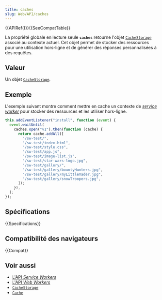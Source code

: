 ```yaml
---
title: caches
slug: Web/API/caches
---
```


{{APIRef()}}{{SeeCompatTable}}

La propriété globale en lecture seule **`caches`** retourne l'objet [`CacheStorage`](/fr/docs/Web/API/CacheStorage) associé au contexte actuel. Cet objet permet de stocker des ressources pour une utilisation hors-ligne et de générer des réponses personnalisées à des requêtes.

## Valeur

Un objet [`CacheStorage`](/fr/docs/Web/API/CacheStorage).

## Exemple

L'exemple suivant montre comment mettre en cache un contexte de [<i lang="en">service worker</i>](/fr/docs/Web/API/Service_Worker_API) pour stocker des ressources et les utiliser hors-ligne.

```js
this.addEventListener("install", function (event) {
  event.waitUntil(
    caches.open("v1").then(function (cache) {
      return cache.addAll([
        "/sw-test/",
        "/sw-test/index.html",
        "/sw-test/style.css",
        "/sw-test/app.js",
        "/sw-test/image-list.js",
        "/sw-test/star-wars-logo.jpg",
        "/sw-test/gallery/",
        "/sw-test/gallery/bountyHunters.jpg",
        "/sw-test/gallery/myLittleVader.jpg",
        "/sw-test/gallery/snowTroopers.jpg",
      ]);
    }),
  );
});
```

## Spécifications

{{Specifications}}

## Compatibilité des navigateurs

{{Compat}}

## Voir aussi

- [L'API <i lang="en">Service Workers</i>](/fr/docs/Web/API/Service_Worker_API)
- [L'API <i lang="en">Web Workers</i>](/fr/docs/Web/API/Web_Workers_API)
- [`CacheStorage`](/fr/docs/Web/API/CacheStorage)
- [`Cache`](/fr/docs/Web/API/Cache)
